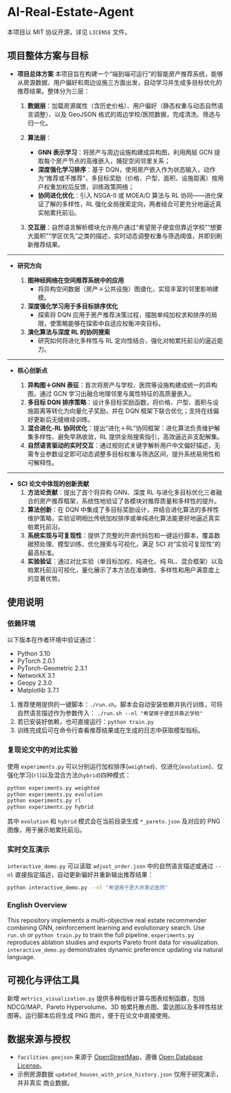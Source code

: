 # AI-Real-Estate-Agent

本项目以 MIT 协议开源，详见 `LICENSE` 文件。

## 项目整体方案与目标

* **项目总体方案**
  本项目旨在构建一个“端到端可运行”的智能房产推荐系统，能够从房源数据、用户偏好和周边设施三方面出发，自动学习并生成多目标优化的推荐结果。整体分为三层：

  1. **数据层**：加载房源属性（含历史价格）、用户偏好（静态权重与动态自然语言调整）、以及 GeoJSON 格式的周边学校/医院数据，完成清洗、筛选与归一化。
  2. **算法层**：

     * **GNN 表示学习**：将房产与周边设施构建成异构图，利用两层 GCN 提取每个房产节点的高维嵌入，捕捉空间邻里关系；
     * **深度强化学习排序**：基于 DQN，使用房产嵌入作为状态输入，动作为“推荐或不推荐”，多目标奖励（价格、户型、面积、设施距离）按用户权重加权后反馈，训练政策网络；
     * **协同进化优化**：引入 NSGA-II 或 MOEA/D 算法与 RL 协同——进化保证了解的多样性，RL 强化全局搜索定向，两者结合可更充分地逼近真实帕累托前沿。
  3. **交互层**：自然语言解析模块允许用户通过“希望房子便宜但靠近学校”“想要大面积”“学区优先”之类的描述，实时动态调整权重与筛选阈值，并即刻刷新推荐结果。

---

* **研究方向**

  1. **图神经网络在空间推荐系统中的应用**
     * 将异构空间数据（房产＋公共设施）图谱化，实现丰富的邻里影响建模。
  2. **深度强化学习用于多目标排序优化**
     * 探索将 DQN 应用于房产推荐决策过程，摆脱单纯加权求和排序的局限，使策略能够在探索中自适应权衡冲突目标。
  3. **演化算法与深度 RL 的协同搜索**
     * 研究如何将进化多样性与 RL 定向性结合，强化对帕累托前沿的逼近能力。

---

* **核心创新点**

  1. **异构图＋GNN 表征**：首次将房产与学校、医院等设施构建成统一的异构图，通过 GCN 学习出融合地理邻里与属性特征的高质量嵌入。
  2. **多目标 DQN 排序策略**：设计多目标奖励函数，将价格、户型、面积与设施距离等转化为向量化子奖励，并在 DQN 框架下联合优化；支持在线偏好更新后无缝继续训练。
  3. **混合进化-RL 协同优化**：提出“进化＋RL”协同框架：进化算法负责维护解集多样性、避免早熟收敛，RL 提供全局搜索指引，高效逼近非支配解集。
  4. **自然语言驱动的实时交互**：通过规则式关键字解析用户中文偏好描述，无需专业参数设定即可动态调整多目标权重与筛选区间，提升系统易用性和可解释性。

---

* **SCI 论文中体现的创新贡献**
  1. **方法论贡献**：提出了首个将异构 GNN、深度 RL 与进化多目标优化三者融合的房产推荐框架，系统性地验证了各模块对推荐质量和多样性的提升。
  2. **算法创新**：在 DQN 中集成了多目标奖励设计，并结合进化算法的多样性维护策略，实验证明相比传统加权排序或单纯进化算法能更好地逼近真实帕累托前沿。
  3. **系统实现与可复现性**：提供了完整的开源代码包和一键运行脚本，覆盖数据预处理、模型训练、优化搜索与可视化，满足 SCI 对“实验可复现性”的最高标准。
  4. **实验验证**：通过对比实验（单目标加权、纯进化、纯 RL、混合框架）以及帕累托前沿可视化，量化展示了本方法在准确性、多样性和用户满意度上的显著优势。

## 使用说明

### 依赖环境

以下版本在作者环境中验证通过：

- Python 3.10
- PyTorch 2.0.1
- PyTorch-Geometric 2.3.1
- NetworkX 3.1
- Geopy 2.3.0
- Matplotlib 3.7.1

1. 推荐使用提供的一键脚本：`./run.sh`。脚本会自动安装依赖并执行训练，可将自然语言描述作为参数传入：
   `./run.sh --nl "希望房子便宜并靠近学校"`
2. 若已安装好依赖，也可直接运行：`python train.py`
3. 训练完成后可在命令行查看推荐结果或在生成的日志中获取模型指标。

### 复现论文中的对比实验

使用 `experiments.py` 可以分别运行加权排序(`weighted`)、仅进化(`evolution`)、仅强化学习(`rl`)以及混合方法(`hybrid`)四种模式：

```bash
python experiments.py weighted
python experiments.py evolution
python experiments.py rl
python experiments.py hybrid
```
其中 `evolution` 和 `hybrid` 模式会在当前目录生成 `*_pareto.json` 及对应的 PNG 图像，用于展示帕累托前沿。

### 实时交互演示

`interactive_demo.py` 可以读取 `adjust_order.json` 中的自然语言描述或通过 `--nl` 直接指定描述，自动更新偏好并重新输出推荐结果：

```bash
python interactive_demo.py --nl "希望房子更大并靠近医院"
```

### English Overview

This repository implements a multi-objective real estate recommender combining GNN, reinforcement learning and evolutionary search. Use `run.sh` or `python train.py` to train the full pipeline. `experiments.py` reproduces ablation studies and exports Pareto front data for visualization. `interactive_demo.py` demonstrates dynamic preference updating via natural language.

## 可视化与评估工具

新增 `metrics_visualization.py` 提供多种指标计算与图表绘制函数，包括 NDCG/MAP、Pareto Hypervolume、3D 帕累托散点图、雷达图以及多样性柱状图等。运行脚本后将生成 PNG 图片，便于在论文中直接使用。
## 数据来源与授权



- `facilities.geojson` 来源于 [OpenStreetMap](https://www.openstreetmap.org/)，遵循
  [Open Database License](https://opendatacommons.org/licenses/odbl/)。
- 示例房源数据 `updated_houses_with_price_history.json` 仅用于研究演示，并非真实
  商业数据。

